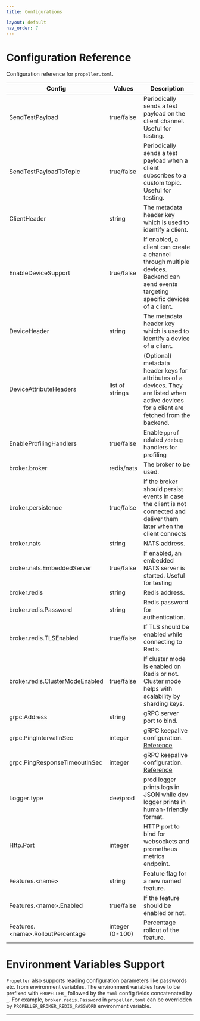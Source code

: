 ```yaml
---
title: Configurations

layout: default
nav_order: 7
---
```

# Configuration Reference

Configuration reference for `propeller.toml`.

| Config                             | Values          | Description                                                                                                                                 |
|------------------------------------|-----------------|---------------------------------------------------------------------------------------------------------------------------------------------|
| SendTestPayload                    | true/false      | Periodically sends a test payload on the client channel. Useful for testing.                                                                |
| SendTestPayloadToTopic             | true/false      | Periodically sends a test payload when a client subscribes to a custom topic. Useful for testing.                                           |
| ClientHeader                       | string          | The metadata header key which is used to identify a client.                                                                                 |
| EnableDeviceSupport                | true/false      | If enabled, a client can create a channel through multiple devices. Backend can send events targeting specific devices of a client.         |
| DeviceHeader                       | string          | The metadata header key which is used to identify a device of a client.                                                                     |
| DeviceAttributeHeaders             | list of strings | (Optional) metadata header keys for attributes of a devices. They are listed when active devices for a client are fetched from the backend. |
| EnableProfilingHandlers            | true/false      | Enable `pprof` related `/debug` handlers for profiling                                                                                      |
| broker.broker                      | redis/nats      | The broker to be used.                                                                                                                      |
| broker.persistence                 | true/false      | If the broker should persist events in case the client is not connected and deliver them later when the client connects                     |
| broker.nats                        | string          | NATS address.                                                                                                                               |
| broker.nats.EmbeddedServer         | true/false      | If enabled, an embedded NATS server is started. Useful for testing                                                                          |
| broker.redis                       | string          | Redis address.                                                                                                                              |
| broker.redis.Password              | string          | Redis password for authentication.                                                                                                          |
| broker.redis.TLSEnabled            | true/false      | If TLS should be enabled while connecting to Redis.                                                                                         |
| broker.redis.ClusterModeEnabled    | true/false      | If cluster mode is enabled on Redis or not. Cluster mode helps with scalability by sharding keys.                                           |
| grpc.Address                       | string          | gRPC server port to bind.                                                                                                                   |
| grpc.PingIntervalInSec             | integer         | gRPC keepalive configuration. [Reference](https://grpc.io/docs/guides/keepalive/)                                                           |
| grpc.PingResponseTimeoutInSec      | integer         | gRPC keepalive configuration. [Reference](https://grpc.io/docs/guides/keepalive/)                                                           |
| Logger.type                        | dev/prod        | prod logger prints logs in JSON while dev logger prints in human-friendly format.                                                           |
| Http.Port                          | integer         | HTTP port to bind for websockets and prometheus metrics endpoint.                                                                           |
| Features.\<name>                   | string          | Feature flag for a new named feature.                                                                                                       |
| Features.\<name>.Enabled           | true/false      | If the feature should be enabled or not.                                                                                                    |
| Features.\<name>.RolloutPercentage | integer (0-100) | Percentage rollout of the feature.                                                                                                          |

# Environment Variables Support

`Propeller` also supports reading configuration parameters like passwords etc. from environment variables. The environment variables have to be prefixed with `PROPELLER_` followed by the `toml` config fields concatenated by `_`. For example, `broker.redis.Password` in `propeller.toml` can be overridden by `PROPELLER_BROKER_REDIS_PASSWORD` environment variable.  

---
